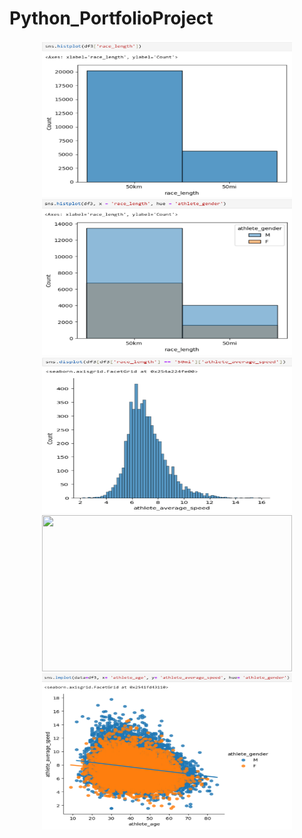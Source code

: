 # Python_PortfolioProject

<p align="center">
  <img src="https://github.com/AnnabellemRuckle/Python_PortfolioProject/blob/main/Images/Screenshot1.png" width="400" height="250">
  <img src="https://github.com/AnnabellemRuckle/Python_PortfolioProject/blob/main/Images/Screenshot2.png" width="400" height="250">
  <img src="https://github.com/AnnabellemRuckle/Python_PortfolioProject/blob/main/Images/Screenshot3.png" width="400" height="250">
  <img src="https://github.com/AnnabellemRuckle/Python_PortfolioProject/blob/main/Images/Screenshot4.png" width="400" height="250">
  <img src="https://github.com/AnnabellemRuckle/Python_PortfolioProject/blob/main/Images/Screenshot5.png" width="400" height="250">
</p>
